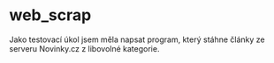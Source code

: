 # web_scrap

Jako testovací úkol jsem měla napsat program, který stáhne články ze serveru Novinky.cz z libovolné kategorie.
